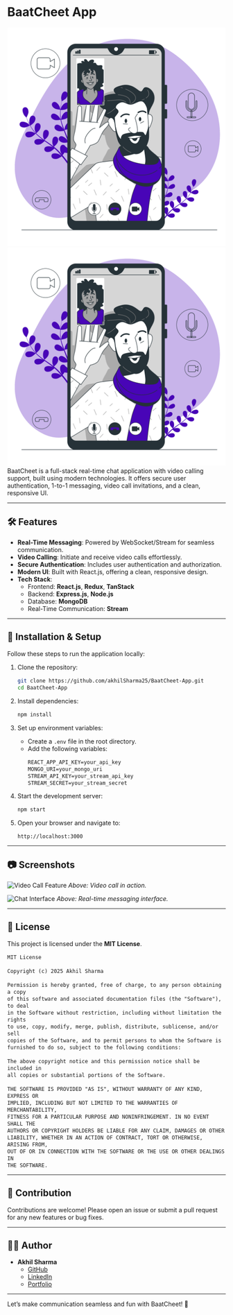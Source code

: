 # BaatCheet App

![BaatCheet App](./frontend/public/videocall.png)
<img src="./frontend/public/videocall.png" alt="BaatCheet App" width="600">
BaatCheet is a full-stack real-time chat application with video calling support, built using modern technologies. It offers secure user authentication, 1-to-1 messaging, video call invitations, and a clean, responsive UI.


---

## 🛠️ Features

- **Real-Time Messaging**: Powered by WebSocket/Stream for seamless communication.
- **Video Calling**: Initiate and receive video calls effortlessly.
- **Secure Authentication**: Includes user authentication and authorization.
- **Modern UI**: Built with React.js, offering a clean, responsive design.
- **Tech Stack**:
  - Frontend: **React.js**, **Redux**, **TanStack**
  - Backend: **Express.js**, **Node.js**
  - Database: **MongoDB**
  - Real-Time Communication: **Stream**

---

## 🚀 Installation & Setup

Follow these steps to run the application locally:

1. Clone the repository:
   ```bash
   git clone https://github.com/akhilSharma25/BaatCheet-App.git
   cd BaatCheet-App
   ```

2. Install dependencies:
   ```bash
   npm install
   ```

3. Set up environment variables:
   - Create a `.env` file in the root directory.
   - Add the following variables:
     ```env
     REACT_APP_API_KEY=your_api_key
     MONGO_URI=your_mongo_uri
     STREAM_API_KEY=your_stream_api_key
     STREAM_SECRET=your_stream_secret
     ```

4. Start the development server:
   ```bash
   npm start
   ```

5. Open your browser and navigate to:
   ```
   http://localhost:3000
   ```

---

## 📷 Screenshots

![Video Call Feature](./assets/video-call.png)
*Above: Video call in action.*

![Chat Interface](./assets/chat-interface.png)
*Above: Real-time messaging interface.*

---

## 📄 License

This project is licensed under the **MIT License**.

```
MIT License

Copyright (c) 2025 Akhil Sharma

Permission is hereby granted, free of charge, to any person obtaining a copy
of this software and associated documentation files (the "Software"), to deal
in the Software without restriction, including without limitation the rights
to use, copy, modify, merge, publish, distribute, sublicense, and/or sell
copies of the Software, and to permit persons to whom the Software is
furnished to do so, subject to the following conditions:

The above copyright notice and this permission notice shall be included in
all copies or substantial portions of the Software.

THE SOFTWARE IS PROVIDED "AS IS", WITHOUT WARRANTY OF ANY KIND, EXPRESS OR
IMPLIED, INCLUDING BUT NOT LIMITED TO THE WARRANTIES OF MERCHANTABILITY,
FITNESS FOR A PARTICULAR PURPOSE AND NONINFRINGEMENT. IN NO EVENT SHALL THE
AUTHORS OR COPYRIGHT HOLDERS BE LIABLE FOR ANY CLAIM, DAMAGES OR OTHER
LIABILITY, WHETHER IN AN ACTION OF CONTRACT, TORT OR OTHERWISE, ARISING FROM,
OUT OF OR IN CONNECTION WITH THE SOFTWARE OR THE USE OR OTHER DEALINGS IN
THE SOFTWARE.
```

---

## 🤝 Contribution

Contributions are welcome! Please open an issue or submit a pull request for any new features or bug fixes.

---

## 🧑‍💻 Author

- **Akhil Sharma**
  - [GitHub](https://github.com/akhilSharma25)
  - [LinkedIn](https://www.linkedin.com/in/akhil-sharma-61224024a/)
  - [Portfolio](https://akhilsharma.onrender.com/)

---

Let’s make communication seamless and fun with BaatCheet! 🎉

